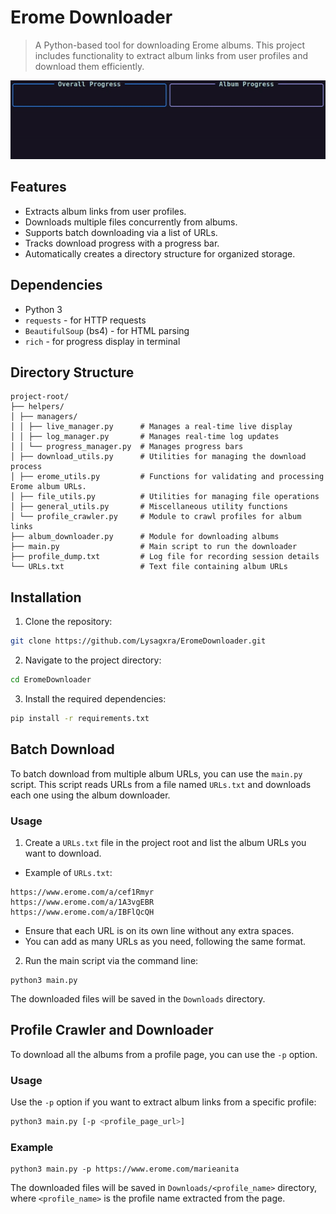 # Erome Downloader

> A Python-based tool for downloading Erome albums. This project includes functionality to extract album links from user profiles and download them efficiently.

![Demo](https://github.com/Lysagxra/EromeDownloader/blob/f272207ad92373e2a7b48c12a2c093cf7ae175aa/misc/DemoV2.gif)

## Features

- Extracts album links from user profiles.
- Downloads multiple files concurrently from albums.
- Supports batch downloading via a list of URLs.
- Tracks download progress with a progress bar.
- Automatically creates a directory structure for organized storage.

## Dependencies

- Python 3
- `requests` - for HTTP requests
- `BeautifulSoup` (bs4) - for HTML parsing
- `rich` - for progress display in terminal

## Directory Structure

```
project-root/
├── helpers/
│ ├── managers/
│ │ ├── live_manager.py      # Manages a real-time live display
│ │ ├── log_manager.py       # Manages real-time log updates
│ │ └── progress_manager.py  # Manages progress bars
│ ├── download_utils.py      # Utilities for managing the download process
│ ├── erome_utils.py         # Functions for validating and processing Erome album URLs.
│ ├── file_utils.py          # Utilities for managing file operations
│ ├── general_utils.py       # Miscellaneous utility functions
│ └── profile_crawler.py     # Module to crawl profiles for album links
├── album_downloader.py      # Module for downloading albums
├── main.py                  # Main script to run the downloader
├── profile_dump.txt         # Log file for recording session details
└── URLs.txt                 # Text file containing album URLs
```

## Installation

1. Clone the repository:

```bash
git clone https://github.com/Lysagxra/EromeDownloader.git
```

2. Navigate to the project directory:

```bash
cd EromeDownloader
```

3. Install the required dependencies:

```bash
pip install -r requirements.txt
```

## Batch Download

To batch download from multiple album URLs, you can use the `main.py` script. This script reads URLs from a file named `URLs.txt` and downloads each one using the album downloader.

### Usage

1. Create a `URLs.txt` file in the project root and list the album URLs you want to download.

- Example of `URLs.txt`:

```
https://www.erome.com/a/cef1Rmyr
https://www.erome.com/a/1A3vgEBR
https://www.erome.com/a/IBFlQcQH
```

- Ensure that each URL is on its own line without any extra spaces.
- You can add as many URLs as you need, following the same format.

2. Run the main script via the command line:

```
python3 main.py
```

The downloaded files will be saved in the `Downloads` directory.

## Profile Crawler and Downloader

To download all the albums from a profile page, you can use the `-p` option.

### Usage

Use the `-p` option if you want to extract album links from a specific profile:

```bash
python3 main.py [-p <profile_page_url>]
```

### Example

```
python3 main.py -p https://www.erome.com/marieanita
```

The downloaded files will be saved in `Downloads/<profile_name>` directory, where `<profile_name>` is the profile name extracted from the page.

